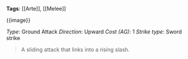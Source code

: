 **Tags**: [[Arte]], [[Melee]]

{{image}}

*Type*: Ground Attack
*Direction*: Upward
*Cost (AG)*: 1
*Strike type*: Sword strike

> A sliding attack that links into a rising slash.